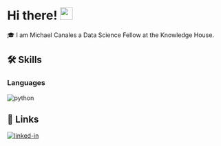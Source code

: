 # Hi there! <img src="https://media.giphy.com/media/hvRJCLFzcasrR4ia7z/giphy.gif" width="29px" height="29px">
🎓 I am Michael Canales a Data Science Fellow at the Knowledge House.
## 🛠️ Skills

### Languages
![python](https://img.shields.io/badge/Python-3776AB?style=for-the-badge&logo=python&logoColor=white)

## 🔗 Links
[![linked-in](https://img.shields.io/badge/Linked_In-0077B5?style=for-the-badge&logo=LinkedIn&logoColor=white)](https://www.linkedin.com/in/micanales/)
